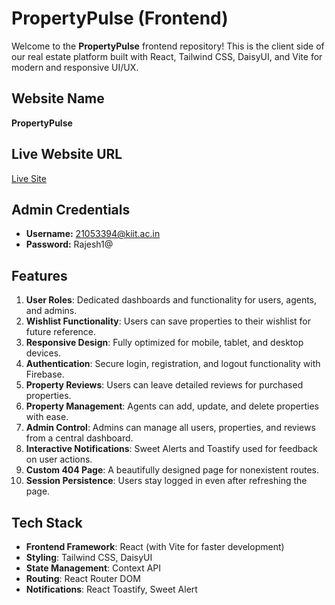 # PropertyPulse (Frontend)

Welcome to the **PropertyPulse** frontend repository! This is the client side of our real estate platform built with React, Tailwind CSS, DaisyUI, and Vite for modern and responsive UI/UX.

## **Website Name**
**PropertyPulse**

## **Live Website URL**
[Live Site](https://real-estate-platform-653cf.web.app/)

## **Admin Credentials**
- **Username:** 21053394@kiit.ac.in  
- **Password:** Rajesh1@

## **Features**
1. **User Roles**: Dedicated dashboards and functionality for users, agents, and admins.
2. **Wishlist Functionality**: Users can save properties to their wishlist for future reference.
3. **Responsive Design**: Fully optimized for mobile, tablet, and desktop devices.
4. **Authentication**: Secure login, registration, and logout functionality with Firebase.
5. **Property Reviews**: Users can leave detailed reviews for purchased properties.
6. **Property Management**: Agents can add, update, and delete properties with ease.
7. **Admin Control**: Admins can manage all users, properties, and reviews from a central dashboard.
8. **Interactive Notifications**: Sweet Alerts and Toastify used for feedback on user actions.
9. **Custom 404 Page**: A beautifully designed page for nonexistent routes.
10. **Session Persistence**: Users stay logged in even after refreshing the page.

## **Tech Stack**
- **Frontend Framework**: React (with Vite for faster development)
- **Styling**: Tailwind CSS, DaisyUI
- **State Management**: Context API
- **Routing**: React Router DOM
- **Notifications**: React Toastify, Sweet Alert